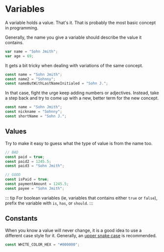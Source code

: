 # Variables

A variable holds a value. That's it. That is probably the most basic
concept in programming.

Generally, the name you give a variable should describe the value it
contains.

```js
var name = "Sohn Jmith";
var age = 69;
```

It gets a bit tricky when dealing with variations of the same concept.

```js
const name = "Sohn Jmith";
const name2 = "Sohnny";
const nameButWithLastNameInitialed = "Sohn J.";
```

In that case, fight the urge keep adding numbers or adjectives.
Instead, take a step back and try to come up with a new, better term
for the new concept.

```js
const name = "Sohn Jmith";
const nickname = "Sohnny";
const shortName = "Sohn J.";
```

## Values

Try to make it easy to guess what the type of value is from the name
too.

```js
// BAD
const paid = true;
const paid2 = 1245.5;
const paid3 = "Sohn Jmith";

// GOOD
const isPaid = true;
const paymentAmount = 1245.5;
const payee = "Sohn Jmith";
```

::: tip
For boolean variables (ie, variables that contains either `true` or
`false`), prefix the variable with `is`, `has`, or `should`.
:::

## Constants

When you know a value will never change, it is a good idea to use a
different case style for it. Generally, an
[upper snake case](/case-styles/snake-case.html#upper-snake-case) is
recommended.

```js
const WHITE_COLOR_HEX = "#000000";
```
